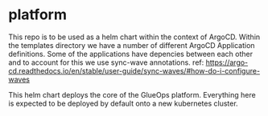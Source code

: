 # platform


This repo is to be used as a helm chart within the context of ArgoCD. Within the templates directory we have a number of different ArgoCD Application definitions. Some of the applications have depencies between each other and to account for this we use sync-wave annotations. ref: https://argo-cd.readthedocs.io/en/stable/user-guide/sync-waves/#how-do-i-configure-waves

This helm chart deploys the core of the GlueOps platform. Everything here is expected to be deployed by default onto a new kubernetes cluster.
